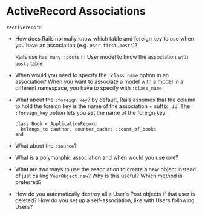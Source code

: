 # ActiveRecord Associations
`#activerecord`


* How does Rails normally know which table and foreign key to use when you have an association (e.g. `User.first.posts`)?

  Rails use `has_many :posts` in User model to know the association with `posts` table

* When would you need to specify the `:class_name` option in an association?
  When you want to associate a model with a model in a different namespace, you have to specify with `:class_name`

* What about the `:foreign_key`?
  by default, Rails assumes that the column to hold the foreign key is the name of the association + suffix `_id`. The `:foreign_key` option lets you set the name of the foreign key.
  ```
  class Book < ApplicationRecord
    belongs_to :author, counter_cache: :count_of_books
  end
  ```

* What about the `:source`?


* What is a polymorphic association and when would you use one?
* What are two ways to use the association to create a new object instead of just calling `YourObject.new`? Why is this useful? Which method is preferred?
* How do you automatically destroy all a User’s Post objects if that user is deleted?
How do you set up a self-association, like with Users following Users?